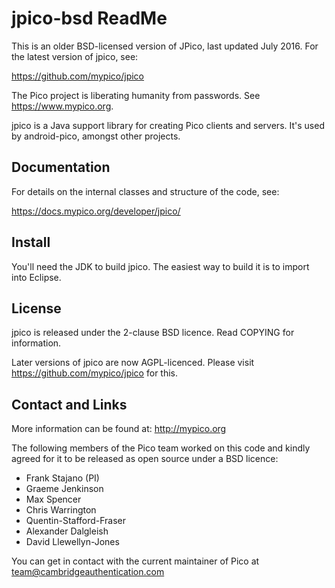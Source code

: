 # jpico-bsd ReadMe

This is an older BSD-licensed version of JPico, last updated July 2016. For the latest version of jpico, see:

https://github.com/mypico/jpico

The Pico project is liberating humanity from passwords. See https://www.mypico.org.

jpico is a Java support library for creating Pico clients and servers. It's used by android-pico, amongst other projects.

## Documentation

For details on the internal classes and structure of the code, see:

https://docs.mypico.org/developer/jpico/

## Install

You'll need the JDK to build jpico. The easiest way to build it is to import into Eclipse.

## License

jpico is released under the 2-clause BSD licence. Read COPYING for information.

Later versions of jpico are now AGPL-licenced. Please visit https://github.com/mypico/jpico
 for this.

## Contact and Links

More information can be found at: http://mypico.org

The following members of the Pico team worked on this code and kindly agreed for it to be released as open source under a BSD licence:
 * Frank Stajano (PI)
 * Graeme Jenkinson
 * Max Spencer
 * Chris Warrington
 * Quentin-Stafford-Fraser
 * Alexander Dalgleish
 * David Llewellyn-Jones

You can get in contact with the current maintainer of Pico at team@cambridgeauthentication.com
